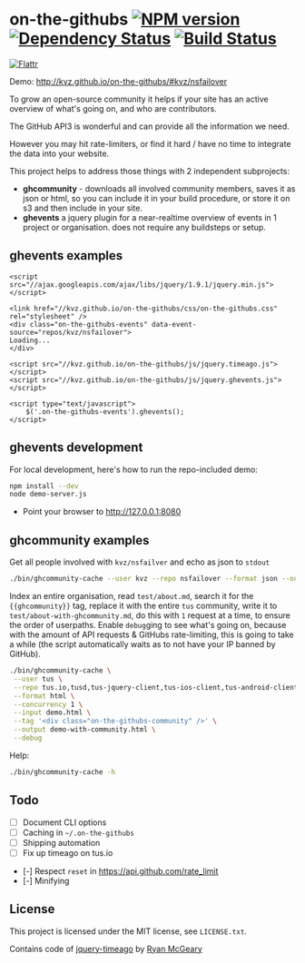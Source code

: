 on-the-githubs [![NPM version][NPMIMGURL]][NPMURL] [![Dependency Status][DependencyStatusIMGURL]][DependencyStatusURL] [![Build Status][BuildStatusIMGURL]][BuildStatusURL]
===============
[![Flattr][FlattrIMGURL]][FlattrURL]

[NPMIMGURL]:                https://badge.fury.io/js/cloudcmd.png
[BuildStatusIMGURL]:        https://secure.travis-ci.org/kvz/on-the-githubs.png?branch=master
[DependencyStatusIMGURL]:   https://gemnasium.com/kvz/on-the-githubs.png
[FlattrIMGURL]:             http://api.flattr.com/button/flattr-badge-large.png
[NPMURL]:                   //npmjs.org/package/on-the-githubs
[BuildStatusURL]:           //travis-ci.org/kvz/on-the-githubs  "Build Status"
[DependencyStatusURL]:      //gemnasium.com/kvz/on-the-githubs "Dependency Status"
[FlattrURL]:                https://flattr.com/submit/auto?user_id=kvz&url=github.com/kvz/on-the-githubs&title=on-the-githubs&language=&tags=github&category=software

Demo: http://kvz.github.io/on-the-githubs/#kvz/nsfailover

To grow an open-source community it helps if your site has an active overview of what's going on, and who
are contributors.

The GitHub API3 is wonderful and can provide all the information we need.

However you may hit rate-limiters, or find it hard / have no time to integrate the data into your website.

This project helps to address those things with 2 independent subprojects:

- **ghcommunity** - downloads all involved community members, saves it as json or html, so you can include it in your build procedure, or store it on s3 and then include in your site.
- **ghevents**
a jquery plugin for a near-realtime overview of events in 1 project or organisation. does not require any buildsteps or setup.


## ghevents examples


    <script src="//ajax.googleapis.com/ajax/libs/jquery/1.9.1/jquery.min.js"></script>

	<link href="//kvz.github.io/on-the-githubs/css/on-the-githubs.css" rel="stylesheet" />
	<div class="on-the-githubs-events" data-event-source="repos/kvz/nsfailover">
	Loading...
	</div>

    <script src="//kvz.github.io/on-the-githubs/js/jquery.timeago.js"></script>
    <script src="//kvz.github.io/on-the-githubs/js/jquery.ghevents.js"></script>

	<script type="text/javascript">
		$('.on-the-githubs-events').ghevents();
	</script>


## ghevents development

For local development, here's how to run the repo-included demo:

```bash
npm install --dev
node demo-server.js
```

- Point your browser to http://127.0.0.1:8080

## ghcommunity examples

Get all people involved with `kvz/nsfailver` and echo as json to `stdout`

```bash
./bin/ghcommunity-cache --user kvz --repo nsfailover --format json --output -
```

Index an entire organisation, read `test/about.md`, search it for the `{{ghcommunity}}` tag,
replace it with the entire `tus` community, write it to `test/about-with-ghcommunity.md`, do this with `1` request at a time, to ensure the order of userpaths. Enable `debug`ging to see what's going on, because with the amount of API requests & GitHubs rate-limiting, this is going to take a while (the script automatically waits as to not have your IP banned by GitHub).

```bash
./bin/ghcommunity-cache \
 --user tus \
 --repo tus.io,tusd,tus-jquery-client,tus-ios-client,tus-android-client,tus-resumable-upload-protocol \
 --format html \
 --concurrency 1 \
 --input demo.html \
 --tag '<div class="on-the-githubs-community" />' \
 --output demo-with-community.html \
 --debug
```

Help:

```bash
./bin/ghcommunity-cache -h
```

## Todo

 - [ ] Document CLI options
 - [ ] Caching in `~/.on-the-githubs`
 - [ ] Shipping automation
 - [ ] Fix up timeago on tus.io
 - [-] Respect `reset` in https://api.github.com/rate_limit
 - [-] Minifying

## License

This project is licensed under the MIT license, see `LICENSE.txt`.

Contains code of [jquery-timeago](https://github.com/rmm5t/jquery-timeago)
by [Ryan McGeary](https://github.com/rmm5t/jquery-timeago/blob/master/LICENSE.txt)
